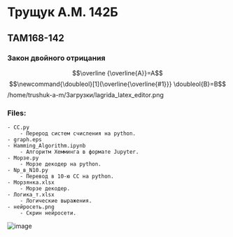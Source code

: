 # Трущук А.М. 142Б
## TAM168-142
### Закон двойного отрицания
$$\overline {\overline{A}}=A$$
$$\newcommand{\doubleol}[1]{\overline{\overline{#1}}}
\doubleol{B}=B$$
/home/trushuk-a-m/Загрузки/lagrida_latex_editor.png
### Files:
    - CC.py
        - Перерод систем счисления на python.
    - graph.eps
    - Hamming_Algorithm.ipynb
        - Алгоритм Хемминга в формате Jupyter.
    - Морзе.py
        - Морзе декодер на python.
    - Np_в_N10.py
        - Перевод в 10-ю СС на python.
    - Морзянка.xlsx
        - Морзе декодер.
    - Логика_т.xlsx
        - Логические выражения.
    - нейросеть.png
        - Скрин нейросети.
![image](https://ru-static.z-dn.net/files/df4/a4ff8957afd514d647566397fc7d7536.png)
    
    
